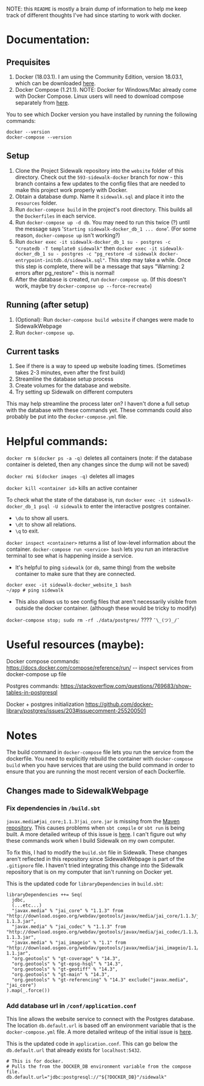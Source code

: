 NOTE: this `README` is mostly a brain dump of information to help me keep track of different thoughts I've had since starting to work with docker.

# Documentation:
## Prequisites
1. Docker (18.03.1). I am using the Community Edition, version 18.03.1, which can be downloaded [here](https://store.docker.com/search?type=edition&offering=community).
2. Docker Compose (1.21.1). NOTE: Docker for Windows/Mac already come with Docker Compose. Linux users will need to download compose separately from [here]( https://docs.docker.com/compose/install/).

You to see which Docker version you have installed by running the following commands:
```
docker --version
docker-compose --version
```

## Setup
1. Clone the Project Sidewalk repository into the `website` folder of this directory. Check out the `593-sidewalk-docker` branch for now - this branch contains a few updates to the config files that are needed to make this project work properly with Docker.
2. Obtain a database dump. Name it `sidewalk.sql` and place it into the `resources` folder.
3. Run `docker-compose build` in the project's root directory. This builds all the `Dockerfiles` in each service.
4. Run `docker-compose up -d db`. You may need to run this twice (?) until the message says '`Starting sidewalk-docker_db_1 ... done`'. (For some reason, `docker-compose up` isn't working?)
5. Run `docker exec -it sidewalk-docker_db_1 su - postgres -c "createdb -T template0 sidewalk"` then `docker exec -it sidewalk-docker_db_1 su - postgres -c "pg_restore -d sidewalk docker-entrypoint-initdb.d/sidewalk.sql"`. This step may take a while. Once this step is complete, there will be a message that says "Warning: 2 errors after pg_restore" - this is normal!
6. After the database is created, run `docker-compose up`. (If this doesn't work, maybe try `docker-compose up --force-recreate`)

## Running (after setup)
1. (Optional): Run `docker-compose build website` if changes were made to SidewalkWebpage
2. Run `docker-compose up`.

## Current tasks
1. See if there is a way to speed up website loading times. (Sometimes takes 2-3 minutes, even after the first build)
2. Streamline the database setup process
3. Create volumes for the database and website.
4. Try setting up Sidewalk on different computers

This may help streamline the process later on? I haven't done a full setup with the database with these commands yet.
These commands could also probably be put into the `docker-compose.yml` file.

# Helpful commands:
`docker rm $(docker ps -a -q)` deletes all containers (note: if the database container is deleted, then any changes since the dump will not be saved)

`docker rmi $(docker images -q)` deletes all images

`docker kill <container id>` kills an active container


To check what the state of the database is, run `docker exec -it sidewalk-docker_db_1 psql -U sidewalk` to enter the interactive postgres container.
- `\du` to show all users.
- `\dt` to show all relations.
- `\q` to exit. 

`docker inspect <container>` returns a list of low-level information about the container.
`docker-compose run <service> bash` lets you run an interactive terminal to see what is happening inside a service. 
- It's helpful to ping `sidewalk` (or `db`, same thing) from the website container to make sure that they are connected.
```
docker exec -it sidewalk-docker_website_1 bash
~/app # ping sidewalk
```
- This also allows us to see config files that aren't necessarily visible from outside the docker container. (although these would be tricky to modify)

`docker-compose stop; sudo rm -rf ./data/postgres/` ????  `¯\_(ツ)_/¯`


# Useful resources (maybe):
Docker compose commands:
https://docs.docker.com/compose/reference/run/ -- inspect services from docker-compose up file

Postgres commands: 
https://stackoverflow.com/questions/769683/show-tables-in-postgresql

Docker + postgres initialization
https://github.com/docker-library/postgres/issues/203#issuecomment-255200501

# Notes
The build command in `docker-compose` file lets you run the service from the dockerfile. You need to explicitly rebuild the container with `docker-compose build` when you have services that are using the build command in order to ensure that you are running the most recent version of each Dockerfile.

## Changes made to SidewalkWebpage
### Fix dependencies in `/build.sbt`
`javax.media#jai_core;1.1.3!jai_core.jar` is missing from the [Maven repository](http://repo1.maven.org/maven2/javax/media/jai_core/1.1.3/). This causes problems when `sbt compile` or `sbt run` is being built. A more detailed writeup of this issue is [here](https://github.com/aileenzeng/sidewalk-docker/issues/5). I can't figure out why these commands work when I build Sidewalk on my own computer. 

To fix this, I had to modify the `build.sbt` file in Sidewalk. These changes aren't reflected in this repository since SidewalkWebpage is part of the `.gitignore` file. I haven't tried integrating this change into the Sidewalk repository that is on my computer that isn't running on Docker yet.

This is the updated code for `libraryDependencies` in `build.sbt`:
```
libraryDependencies ++= Seq(
  jdbc,
  (...etc...)
  "javax.media" % "jai_core" % "1.1.3" from "http://download.osgeo.org/webdav/geotools/javax/media/jai_core/1.1.3/jai_core-1.1.3.jar",
  "javax.media" % "jai_codec" % "1.1.3" from "http://download.osgeo.org/webdav/geotools/javax/media/jai_codec/1.1.3/jai_codec-1.1.3.jar",
  "javax.media" % "jai_imageio" % "1.1" from "http://download.osgeo.org/webdav/geotools/javax/media/jai_imageio/1.1/jai_imageio-1.1.jar",
  "org.geotools" % "gt-coverage" % "14.3",
  "org.geotools" % "gt-epsg-hsql" % "14.3",
  "org.geotools" % "gt-geotiff" % "14.3",
  "org.geotools" % "gt-main" % "14.3",
  "org.geotools" % "gt-referencing" % "14.3" exclude("javax.media", "jai_core")
).map(_.force())
```

### Add database url in `/conf/application.conf`
This line allows the website service to connect with the Postgres database. The location `db.default.url` is based off an environment variable that is the `docker-compose.yml` file. A more detailed writeup of the initial issue is [here](https://github.com/aileenzeng/sidewalk-docker/issues/8). 

This is the updated code in `application.conf`. This can go below the `db.default.url` that already exists for `localhost:5432`. 

```
# This is for docker.
# Pulls the from the DOCKER_DB environment variable from the compose file.
db.default.url="jdbc:postgresql://"${?DOCKER_DB}"/sidewalk"
```
